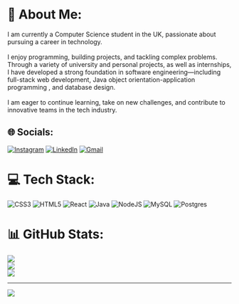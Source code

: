 # 💫 About Me:
I am currently a Computer Science student in the UK, passionate about pursuing a career in technology. <br><br>I enjoy programming, building projects, and tackling complex problems. Through a variety of university and personal projects, as well as internships, I have developed a strong foundation in software engineering—including full-stack web development, Java object orientation-application programming , and database design.<br><br>I am eager to continue learning, take on new challenges, and contribute to innovative teams in the tech industry.


## 🌐 Socials:
[![Instagram](https://img.shields.io/badge/Instagram-%23E4405F.svg?logo=Instagram&logoColor=white)](https://instagram.com/constantinos_15p) [![LinkedIn](https://img.shields.io/badge/LinkedIn-%230077B5.svg?logo=linkedin&logoColor=white)](https://www.linkedin.com/in/konstantinos-patatas-bb3671355/) [![Gmail](https://img.shields.io/badge/Gmail-D14836?logo=gmail&logoColor=white)](mailto:patataskonstantinos@gmail.com)


# 💻 Tech Stack:
![CSS3](https://img.shields.io/badge/css3-%231572B6.svg?style=for-the-badge&logo=css3&logoColor=white) ![HTML5](https://img.shields.io/badge/html5-%23E34F26.svg?style=for-the-badge&logo=html5&logoColor=white) ![React](https://img.shields.io/badge/react-%2320232a.svg?style=for-the-badge&logo=react&logoColor=%2361DAFB) ![Java](https://img.shields.io/badge/java-%23ED8B00.svg?style=for-the-badge&logo=openjdk&logoColor=white) ![NodeJS](https://img.shields.io/badge/node.js-6DA55F?style=for-the-badge&logo=node.js&logoColor=white) ![MySQL](https://img.shields.io/badge/mysql-4479A1.svg?style=for-the-badge&logo=mysql&logoColor=white) ![Postgres](https://img.shields.io/badge/postgres-%23316192.svg?style=for-the-badge&logo=postgresql&logoColor=white)
# 📊 GitHub Stats:
![](https://github-readme-stats.vercel.app/api?username=konstantinos-patatas&theme=dark&hide_border=false&include_all_commits=true&count_private=true)<br/>
![](https://nirzak-streak-stats.vercel.app/?user=konstantinos-patatas&theme=dark&hide_border=false)<br/>
![](https://github-readme-stats.vercel.app/api/top-langs/?username=konstantinos-patatas&theme=dark&hide_border=false&include_all_commits=true&count_private=true&layout=compact)

---
[![](https://visitcount.itsvg.in/api?id=konstantinos-patatas&icon=0&color=0)](https://visitcount.itsvg.in)

<!-- Proudly created with GPRM ( https://gprm.itsvg.in ) -->

